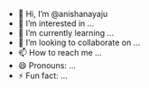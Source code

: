 - 👋 Hi, I’m @anishanayaju
- 👀 I’m interested in ...
- 🌱 I’m currently learning ...
- 💞️ I’m looking to collaborate on ...
- 📫 How to reach me ...
- 😄 Pronouns: ...
- ⚡ Fun fact: ...

<!---
anishanayaju/anishanayaju is a ✨ special ✨ repository because its `README.md` (this file) appears on your GitHub profile.
You can click the Preview link to take a look at your changes.
--->
